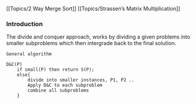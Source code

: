 
[[Topics/2 Way Merge Sort]]
[[Topics/Strassen’s Matrix Multiplication]]

### Introduction
The divide and conquer approach, works by dividing a given problems into smaller subproblems which then intergrade back to the final solution.

```pseudo
General algorithm

D&C(P)
	if small(P) then return S(P);
	else{
		divide into smaller instances, P1, P2 ..
		Apply D&C to each subproblem
		combine all subproblems
	}

```

